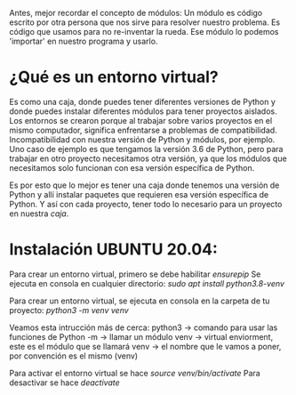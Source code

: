 Antes, mejor recordar el concepto de módulos:
Un módulo es código escrito por otra persona que nos sirve para resolver nuestro problema.
Es código que usamos para no re-inventar la rueda.
Ese módulo lo podemos 'importar' en nuestro programa y usarlo.

# ¿Qué es un entorno virtual?
Es como una caja, donde puedes tener diferentes versiones de Python y donde puedes instalar diferentes módulos para tener proyectos aislados.
Los entornos se crearon porque al trabajar sobre varios proyectos en el mismo computador, significa enfrentarse a problemas de compatibilidad. Incompatibilidad con nuestra versión de Python y módulos, por ejemplo.
Uno caso de ejemplo es que tengamos la versión 3.6 de Python, pero para trabajar en otro proyecto necesitamos otra versión, ya que los módulos que necesitamos solo funcionan con esa versión específica de Python.

Es por esto que lo mejor es tener una caja donde tenemos una versión de Python y allí instalar paquetes que requieren esa versión
específica de Python. Y así con cada proyecto, tener todo lo necesario para un proyecto en nuestra _caja_.

# Instalación UBUNTU 20.04:
Para crear un entorno virtual, primero se debe habilitar *ensurepip*
Se ejecuta en consola en cualquier directorio:
_sudo apt install python3.8-venv_


Para crear un entorno virtual, se ejecuta en consola en la carpeta de tu proyecto:
_python3 -m venv venv_

Veamos esta intrucción más de cerca:
python3 -> comando para usar las funciones de Python
-m -> llamar un módulo
venv -> virtual enviorment, este es el módulo que se llamará
venv -> el nombre que le vamos a poner, por convención es el mismo (venv)

Para activar el entorno virtual se hace
_source venv/bin/activate_
Para desactivar se hace _deactivate_
